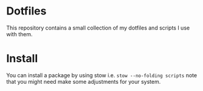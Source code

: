 # Dotfiles

This repository contains a small collection of my dotfiles and scripts I use with them.

# Install 

You can install a package by using stow i.e. `stow --no-folding scripts` note that you might need 
make some adjustments for your system.
